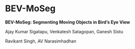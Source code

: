 # BEV-MoSeg
**BEV-MoSeg: Segmenting Moving Objects in Bird’s Eye View** 

Ajay Kumar Sigatapu, Venkatesh Satagopan, Ganesh Sistu 

Ravikant Singh, AV Narasimhadhan

